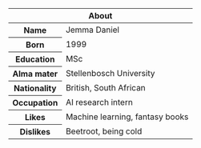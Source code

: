 <table>
<thead>
  <tr>
<th colspan="2">About</th>
</tr>
</thead>
<tbody>
<tr><th scope='row'>Name</th><td>Jemma Daniel</td></tr>
<tr><th scope='row'>Born</th><td>1999</td></tr>
<tr><th scope='row'>Education</th><td>MSc</td></tr>
<tr><th scope='row'>Alma mater</th><td>Stellenbosch University</td></tr>
<tr><th scope='row'>Nationality</th><td>British, South African</td></tr>
<tr><th scope='row'>Occupation</th><td>AI research intern</td></tr>
<tr><th scope='row'>Likes</th><td>Machine learning, fantasy books</td></tr>
  <tr><th scope='row'>Dislikes</th><td>Beetroot, being cold</td></tr>
</tbody>
</table>
